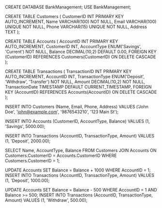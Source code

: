 CREATE DATABASE BankManagement;
USE BankManagement;

CREATE TABLE Customers (
    CustomerID INT PRIMARY KEY AUTO_INCREMENT,
    Name VARCHAR(100) NOT NULL,
    Email VARCHAR(100) UNIQUE NOT NULL,
    Phone VARCHAR(15) UNIQUE NOT NULL,
    Address TEXT
);

CREATE TABLE Accounts (
    AccountID INT PRIMARY KEY AUTO_INCREMENT,
    CustomerID INT,
    AccountType ENUM('Savings', 'Current') NOT NULL,
    Balance DECIMAL(10,2) DEFAULT 0.00,
    FOREIGN KEY (CustomerID) REFERENCES Customers(CustomerID) ON DELETE CASCADE
);

CREATE TABLE Transactions (
    TransactionID INT PRIMARY KEY AUTO_INCREMENT,
    AccountID INT,
    TransactionType ENUM('Deposit', 'Withdraw', 'Transfer') NOT NULL,
    Amount DECIMAL(10,2) NOT NULL,
    TransactionDate TIMESTAMP DEFAULT CURRENT_TIMESTAMP,
    FOREIGN KEY (AccountID) REFERENCES Accounts(AccountID) ON DELETE CASCADE
);

INSERT INTO Customers (Name, Email, Phone, Address) 
VALUES 
('John Doe', 'john@example.com', '9876543210', '123 Main St');

INSERT INTO Accounts (CustomerID, AccountType, Balance) 
VALUES 
(1, 'Savings', 5000.00);

INSERT INTO Transactions (AccountID, TransactionType, Amount) 
VALUES 
(1, 'Deposit', 2000.00);

SELECT Name, AccountType, Balance 
FROM Customers 
JOIN Accounts ON Customers.CustomerID = Accounts.CustomerID 
WHERE Customers.CustomerID = 1;

UPDATE Accounts SET Balance = Balance + 1000 WHERE AccountID = 1;
INSERT INTO Transactions (AccountID, TransactionType, Amount) VALUES (1, 'Deposit', 1000.00);

UPDATE Accounts SET Balance = Balance - 500 WHERE AccountID = 1 AND Balance >= 500;
INSERT INTO Transactions (AccountID, TransactionType, Amount) VALUES (1, 'Withdraw', 500.00);
